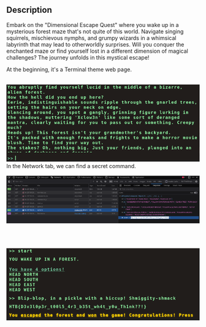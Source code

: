 ## **Description**
Embark on the "Dimensional Escape Quest" where you wake up in a mysterious forest maze that's not quite of this world. Navigate singing squirrels, mischievous nymphs, and grumpy wizards in a whimsical labyrinth that may lead to otherworldly surprises. Will you conquer the enchanted maze or find yourself lost in a different dimension of magical challenges? The journey unfolds in this mystical escape!

At the beginning, it's a Terminal theme web page.
<br></br>

<img src="https://github.com/Yazan03/CTF-Writeups2024/blob/main/HTB_cyber_apocalypse/WEB/images/1.PNG">
In the Network tab, we can find a secret command.
<br></br>

<img src="https://github.com/Yazan03/CTF-Writeups2024/blob/main/HTB_cyber_apocalypse/WEB/images/2.PNG">

<br></br>

<img src="https://github.com/Yazan03/CTF-Writeups2024/blob/main/HTB_cyber_apocalypse/WEB/images/3.PNG">
